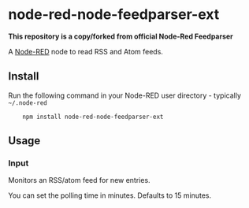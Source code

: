node-red-node-feedparser-ext
============================

**This repository is a copy/forked from official Node-Red Feedparser**

<a href="https://github.com/node-red/node-red-nodes/tree/master/social/feedparser"></a>


A <a href="http://nodered.org" target="_new">Node-RED</a> node to read RSS and Atom feeds.

Install
-------

Run the following command in your Node-RED user directory - typically `~/.node-red`

        npm install node-red-node-feedparser-ext

Usage
-----

### Input

Monitors an RSS/atom feed for new entries.

You can set the polling time in minutes. Defaults to 15 minutes.
